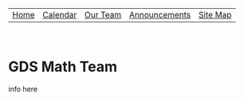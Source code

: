 
<!DOCTYPE html>

<html>

<head>
	<link rel="stylesheet" href="index.css">
	<link href="https://fonts.googleapis.com/css?family=Nunito+Sans" rel="stylesheet">
	<title> GDS Math Team </title>
	<div id="stickyDiv">
		<table id='pages'>
			<tr>
				<td><a href="index.html"> Home</a></li>
				</td>
				<td><a href="calendar.html">Calendar</a></li>
				</td>
				<td><a href="Our%20Team.html"> Our Team</a></li>
				</td>
				<td><a href="announcements.html"> Announcements</a></li>
				</td>
				<td><a href="sitemap.html">Site Map</a></li>
				</td>
			</tr>
		</table>
	</div>
</head>

<body>
	&nbsp &nbsp
	<h1 id="myHeader"> GDS Math Team </h1>
	<div class='parallax'> </div>
	<div id='text'> info here </div>
	<script src="https://cdnjs.cloudflare.com/ajax/libs/jquery/3.5.1/jquery.min.js">

	</script>
</body>

</html>
